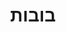 ---
title: בובות
description: איפה שאני משתפת התקדמות של הבובות שלי
image:

# Badge style
style:
    background: "#2a9d8f"
    color: "#fff"
---